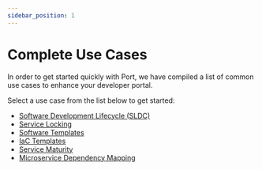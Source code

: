 ```yaml
---
sidebar_position: 1
---
```


# Complete Use Cases

In order to get started quickly with Port, we have compiled a list of common use cases to enhance your developer portal.

Select a use case from the list below to get started:

- [Software Development Lifecycle (SLDC)](./sdlc.md)
- [Service Locking](./service-locking.md)
- [Software Templates](./software-templates.md)
- [IaC Templates](./iac-templates.md)
- [Service Maturity](./service-maturity.md)
- [Microservice Dependency Mapping](./microservice-dependency-mapping.md)
